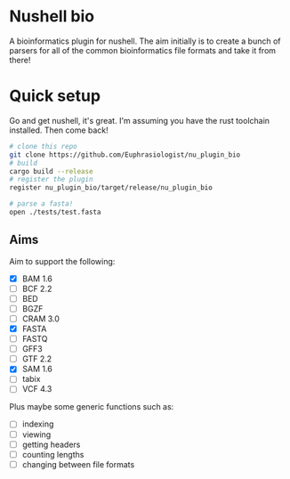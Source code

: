 # Nushell bio

A bioinformatics plugin for nushell. The aim initially is to create a bunch of parsers for all of the common bioinformatics file formats and take it from there!

# Quick setup

Go and get nushell, it's great. I'm assuming you have the rust toolchain installed. Then come back!

```bash
# clone this repo
git clone https://github.com/Euphrasiologist/nu_plugin_bio
# build
cargo build --release
# register the plugin
register nu_plugin_bio/target/release/nu_plugin_bio

# parse a fasta!
open ./tests/test.fasta
```

## Aims

Aim to support the following:
- [x] BAM 1.6
- [ ] BCF 2.2
- [ ] BED
- [ ] BGZF
- [ ] CRAM 3.0
- [x] FASTA
- [ ] FASTQ
- [ ] GFF3
- [ ] GTF 2.2
- [x] SAM 1.6
- [ ] tabix
- [ ] VCF 4.3

Plus maybe some generic functions such as:
- [ ] indexing
- [ ] viewing
- [ ] getting headers
- [ ] counting lengths
- [ ] changing between file formats